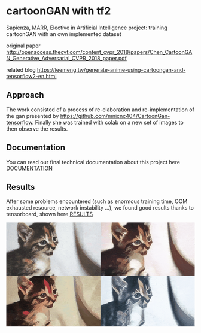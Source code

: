 # cartoonGAN with tf2
Sapienza, MARR, Elective in Artificial Intelligence project: training cartoonGAN with an own implemented dataset

original paper http://openaccess.thecvf.com/content_cvpr_2018/papers/Chen_CartoonGAN_Generative_Adversarial_CVPR_2018_paper.pdf

related blog  https://leemeng.tw/generate-anime-using-cartoongan-and-tensorflow2-en.html


## Approach
The work consisted of a process of re-elaboration and re-implementation of the gan presented by https://github.com/mnicnc404/CartoonGan-tensorflow. Finally she was trained with colab on a new set of images to then observe the results.


## Documentation
You can read our final technical documentation about this project here [DOCUMENTATION](./CartoonGAN__Generative_Adversarial_Networks_for_Photo_Cartoonization.pdf)

## Results
After some problems encountered (such as enormous training time, OOM exhausted resource, network instability ...), we found good results thanks to tensorboard, shown here [RESULTS](./results.jpg)

![](cover.gif)

